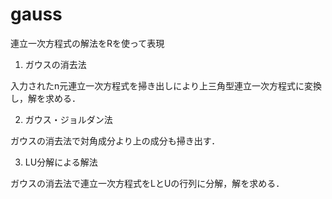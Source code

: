 # gauss
連立一次方程式の解法をRを使って表現

1. ガウスの消去法

入力されたn元連立一次方程式を掃き出しにより上三角型連立一次方程式に変換し，解を求める．

2. ガウス・ジョルダン法

ガウスの消去法で対角成分より上の成分も掃き出す．

3. LU分解による解法

ガウスの消去法で連立一次方程式をLとUの行列に分解，解を求める．
